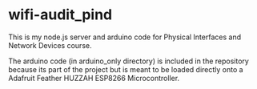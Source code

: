 # wifi-audit_pind

This is my node.js server and arduino code for Physical Interfaces and Network Devices course. 

The arduino code (in arduino_only directory) is included in the repository because its part of the project but is meant to be loaded directly onto a Adafruit Feather HUZZAH ESP8266 Microcontroller.

